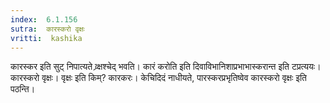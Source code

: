```yaml
---
index:  6.1.156
sutra:  कारस्करो वृक्षः
vritti:  kashika 
---
```


कारस्कर इति सुट् निपात्यते व्र्क्षश्चेद् भवति। कारं करोति इति दिवाविभानिशाप्रभाभास्करान्त इति टप्रत्ययः। कारस्करो वृक्षः। वृक्षः इति किम्? कारकरः। केचिदिदं नाधीयते, पारस्करप्रभृतिष्वेव कारस्करो वृक्षः इति पठन्ति।

